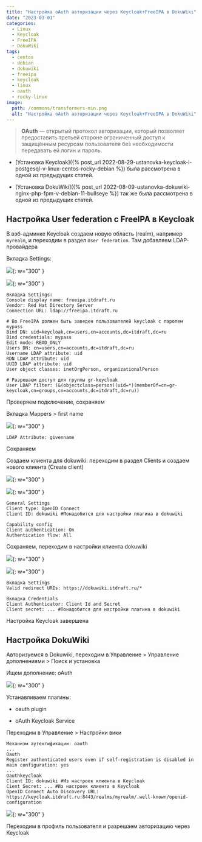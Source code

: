 ```yaml
---
title: "Настройка oAuth авторизации через Keycloak+FreeIPA в DokuWiki"
date: "2023-03-01"
categories: 
  - Linux
  - Keycloak
  - FreeIPA
  - DokuWiki
tags: 
  - centos
  - debian
  - dokuwiki
  - freeipa
  - keycloak
  - linux
  - oauth
  - rocky-linux
image:
  path: /commons/transformers-min.png
  alt: "Настройка oAuth авторизации через Keycloak+FreeIPA в DokuWiki"
---
```


> **OAuth** — открытый протокол авторизации, который позволяет предоставить третьей стороне ограниченный доступ к защищённым ресурсам пользователя без необходимости передавать ей логин и пароль.

- [Установка Keycloak]({% post_url 2022-08-29-ustanovka-keycloak-i-postgesql-v-linux-centos-rocky-debian %}) была рассмотрена в одной из предыдущих статей.

- [Установка DokuWiki]({% post_url 2022-08-09-ustanovka-dokuwiki-nginx-php-fpm-v-debian-11-bullseye %}) так же была рассмотрена в одной из предыдущих статей.

## Настройка User federation с FreeIPA в Keycloak

В вэб-админке Keycloak создаем новую область (realm), например `myrealm`, и переходим в раздел `User federation`. Там добавляем LDAP-провайдера

Вкладка Settings:

![](/assets/img/posts/2023/03/01/key-ldap1.png){: w="300" }

![](/assets/img/posts/2023/03/01/key-ldap2.png){: w="300" }

```
Вкладка Settings:
Console display name: freeipa.itdraft.ru
Vendor: Red Hat Directory Server
Connection URL: ldap://freeipa.itdraft.ru

# Во FreeIPA должен быть заведен пользователей keycloak с паролем mypass
Bind DN: uid=keycloak,cn=users,cn=accounts,dc=itdraft,dc=ru
Bind credentials: mypass
Edit mode: READ_ONLY
Users DN: cn=users,cn=accounts,dc=itdraft,dc=ru
Username LDAP attribute: uid
RDN LDAP attribute: uid
UUID LDAP attribute: uid
User object classes: inetOrgPerson, organizationalPerson

# Разрешаем доступ для группы gr-keycloak
User LDAP filter: (&(objectclass=person)(uid=*)(memberOf=cn=gr-keycloak,cn=groups,cn=accounts,dc=itdraft,dc=ru))
```

Проверяем подключение, сохраняем

Вкладка Mappers > first name

![](/assets/img/posts/2023/03/01/image.png){: w="300" }

```
LDAP Attribute: givenname
```

Сохраняем

Создаем клиента для dokuwiki: переходим в раздел Clients и создаем нового клиента (Create client)

![](/assets/img/posts/2023/03/01/doku-key-create-1-1.png){: w="300" }

![](/assets/img/posts/2023/03/01/doku-key-create-2-1.png){: w="300" }

```
General Settings
Client type: OpenID Connect
Client ID: dokuwiki #Понадобится для настройки плагина в dokuwiki

Capability config
Client authentication: On
Authentication flow: All
```

Сохраняем, переходим в настройки клиента dokuwiki

![](/assets/img/posts/2023/03/01/image-1.png){: w="300" }

![](/assets/img/posts/2023/03/01/image-2.png){: w="300" }

```
Вкладка Settings
Valid redirect URIs: https://dokuwiki.itdraft.ru/*

Вкладка Credentials
Client Authenticator: Client Id and Secret
Client secret: ... #Понадобится для настройки плагина в dokuwiki
```

Настройка Keycloak завершена

## Настройка DokuWiki

Авторизуемся в Dokuwiki, переходим в Управление > Управление дополнениями > Поиск и установка

Ищем дополнение: oAuth

![](/assets/img/posts/2023/03/01/image-3.png){: w="300" }

Устанавливаем плагины:

- oauth plugin

- oAuth Keycloak Service

Переходим в Управление > Настройки вики

```
Механизм аутентификации: oauth
...
Oauth
Register authenticated users even if self-registration is disabled in main configuration: yes
...
Oauthkeycloak
Client ID: dokuwiki #Из настроек клиента в Keycloak
Cient Secret: ... #Из настроек клиента в Keycloak
OpenID Connect Auto Discovery URL: https://keycloak.itdraft.ru:8443/realms/myrealm/.well-known/openid-configuration
```

![](/assets/img/posts/2023/03/01/image-4.png){: w="300" }

Переходим в профиль пользователя и разрешаем авторизацию через Keycloak